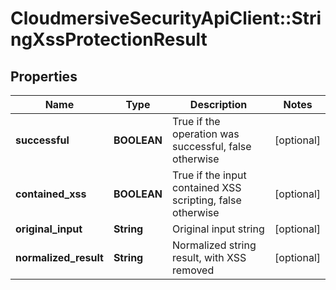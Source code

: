 # CloudmersiveSecurityApiClient::StringXssProtectionResult

## Properties
Name | Type | Description | Notes
------------ | ------------- | ------------- | -------------
**successful** | **BOOLEAN** | True if the operation was successful, false otherwise | [optional] 
**contained_xss** | **BOOLEAN** | True if the input contained XSS scripting, false otherwise | [optional] 
**original_input** | **String** | Original input string | [optional] 
**normalized_result** | **String** | Normalized string result, with XSS removed | [optional] 


